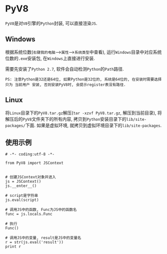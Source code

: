 # PyV8
`PyV8`是对`V8`引擎的`Python`封装, 可以直接渲染`JS`.

## Windows
根据系统位数(`右键我的电脑`-->`属性`-->`系统类型`中查看), 运行`Windows`目录中对应系统位数的`.exe`安装包, 在`Windows`上直接进行安装.

需要先安装了`Python 2.7`, 软件会自动检测`Python`的`Path`路径.

```
PS: 注意Python是32还是64位, 如果Python是32位的, 系统是64位的, 在安装时需要选择只为 当前用户 安装, 否则安装PyV8时, 会提示register表没有路径.
```

## Linux
将`Linux`目录下的`PyV8.tar.gz`解压(`tar -xzvf PyV8.tar.gz`, 解压到当前目录), 将解压后的`PyV8`文件夹下的所有内容, 拷贝到`Python`安装目录下的`lib/site-packages/`下面. 如果是虚拟环境, 就拷贝到虚拟环境目录下的`lib/site-packages`.

## 使用示例
```
# -*- coding:utf-8 -*-

from PyV8 import JSContext


# 创建JSContext对象并进入
js = JSContext()
js.__enter__()

# script是字符串
js.eval(script)

# 调用JS中的函数, Func为JS中的函数名
func = js.locals.Func

# 执行
Func()

# 调用JS中的变量, result是JS中的变量名
r = str(js.eval('result'))
print r
```
